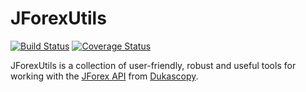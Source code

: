 # JForexUtils

[![Build Status](https://travis-ci.org/juxeii/JForexUtils.svg?branch=master)](https://travis-ci.org/juxeii/JForexUtils)
[![Coverage Status](https://coveralls.io/repos/github/juxeii/JForexUtils/badge.svg?branch=master)](https://coveralls.io/github/juxeii/JForexUtils?branch=master)


JForexUtils is a collection of user-friendly, robust and useful tools for working with the <a href="https://www.dukascopy.com/wiki/#">JForex API</a> from <a href="https://www.dukascopy.com">Dukascopy</a>.
